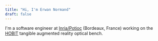 ```yaml
---
title: "Hi, I'm Erwan Normand"
draft: false
---
```


I'm a software engineer at [Inria/Potioc](https://team.inria.fr/potioc/fr/) (Bordeaux, France)
working on the [HOBIT](https://hobit.tech) tangible augmented reality optical bench.
